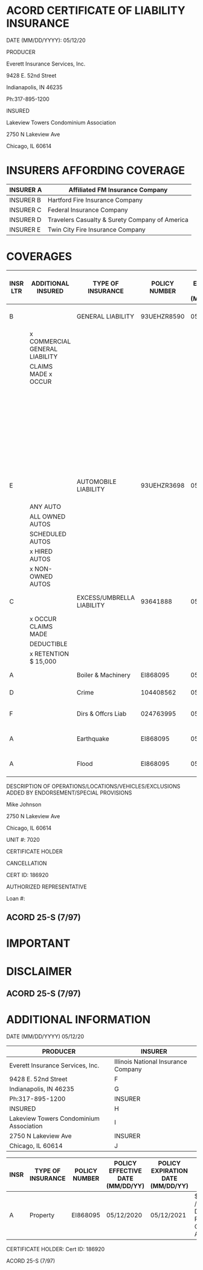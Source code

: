 # ACORD CERTIFICATE OF LIABILITY INSURANCE

DATE (MM/DD/YYYY): 05/12/20

PRODUCER

Everett Insurance Services, Inc.

9428 E. 52nd Street

Indianapolis, IN 46235

Ph:317-895-1200

INSURED

Lakeview Towers Condominium Association

2750 N Lakeview Ave

Chicago, IL 60614

# INSURERS AFFORDING COVERAGE

|INSURER A|Affiliated FM Insurance Company|
|---|---|
|INSURER B|Hartford Fire Insurance Company|
|INSURER C|Federal Insurance Company|
|INSURER D|Travelers Casualty & Surety Company of America|
|INSURER E|Twin City Fire Insurance Company|

# COVERAGES

|INSR LTR|ADDITIONAL INSURED|TYPE OF INSURANCE|POLICY NUMBER|POLICY EFFECTIVE DATE (MM/DD/YY)|POLICY EXPIRATION DATE (MM/DD/YY)|LIMITS|
|---|---|---|---|---|---|---|
|B| |GENERAL LIABILITY|93UEHZR8590|05/12/2020|05/12/2021|EACH OCCURRENCE: $1,500,000|
| |x COMMERCIAL GENERAL LIABILITY| | | | |FIRE DAMAGE (Any one fire): $400,000|
| |CLAIMS MADE x OCCUR| | | | |MED EXP (Any one person): $15,000|
| | | | | | |PERSONAL & ADV INJURY: $1,500,000|
| | | | | | |GENERAL AGGREGATE: $3,000,000|
| | | | | | |PRODUCTS - COMP/OP AGG: $3,000,000|
|E| |AUTOMOBILE LIABILITY|93UEHZR3698|05/12/2020|05/12/2021|COMBINED SINGLE LIMIT (Ea accident): $1,500,000|
| |ANY AUTO| | | | | |
| |ALL OWNED AUTOS| | | | | |
| |SCHEDULED AUTOS| | | | | |
| |x HIRED AUTOS| | | | | |
| |x NON-OWNED AUTOS| | | | | |
|C| |EXCESS/UMBRELLA LIABILITY|93641888|05/12/2020|05/12/2021|EACH OCCURRENCE: $30,000,000|
| |x OCCUR CLAIMS MADE| | | | |AGGREGATE: $30,000,000|
| |DEDUCTIBLE| | | | | |
| |x RETENTION $ 15,000| | | | | |
|A| |Boiler & Machinery|EI868095|05/12/2020|05/12/2021|$180,137,931 / $7,000 Ded.|
|D| |Crime|104408562|05/12/2020|05/12/2021|$1,500,000 / $15,000 Ded.|
|F| |Dirs & Offcrs Liab|024763995|05/11/2020|05/11/2021|$3,000,000 / $7,000 Retention|
|A| |Earthquake|EI868095|05/12/2020|05/12/2021|$200,000,000/$120,000 Deductible|
|A| |Flood|EI868095|05/12/2020|05/12/2021|$150,000,000/$120,000 Deductible|

DESCRIPTION OF OPERATIONS/LOCATIONS/VEHICLES/EXCLUSIONS ADDED BY ENDORSEMENT/SPECIAL PROVISIONS

Mike Johnson

2750 N Lakeview Ave

Chicago, IL 60614

UNIT #: 7020

CERTIFICATE HOLDER

CANCELLATION

CERT ID: 186920

AUTHORIZED REPRESENTATIVE

Loan #:

ACORD 25-S (7/97)
---
# IMPORTANT

# DISCLAIMER

ACORD 25-S (7/97)
---
# ADDITIONAL INFORMATION

DATE (MM/DD/YYYY)
05/12/20

|PRODUCER|INSURER|
|---|---|
|Everett Insurance Services, Inc.|Illinois National Insurance Company|
|9428 E. 52nd Street|F|
|Indianapolis, IN 46235|G|
|Ph:317-895-1200|INSURER|
|INSURED|H|
|Lakeview Towers Condominium Association|I|
|2750 N Lakeview Ave|INSURER|
|Chicago, IL 60614|J|

|INSR|TYPE OF INSURANCE|POLICY NUMBER|POLICY EFFECTIVE DATE (MM/DD/YY)|POLICY EXPIRATION DATE (MM/DD/YY)|LIMITS|
|---|---|---|---|---|---|
|A|Property|EI868095|05/12/2020|05/12/2021|$180,139,931 / $15,000 Ded. / Replacement Cost / Agreed Amount|

CERTIFICATE HOLDER: Cert ID: 186920

ACORD 25-S (7/97)